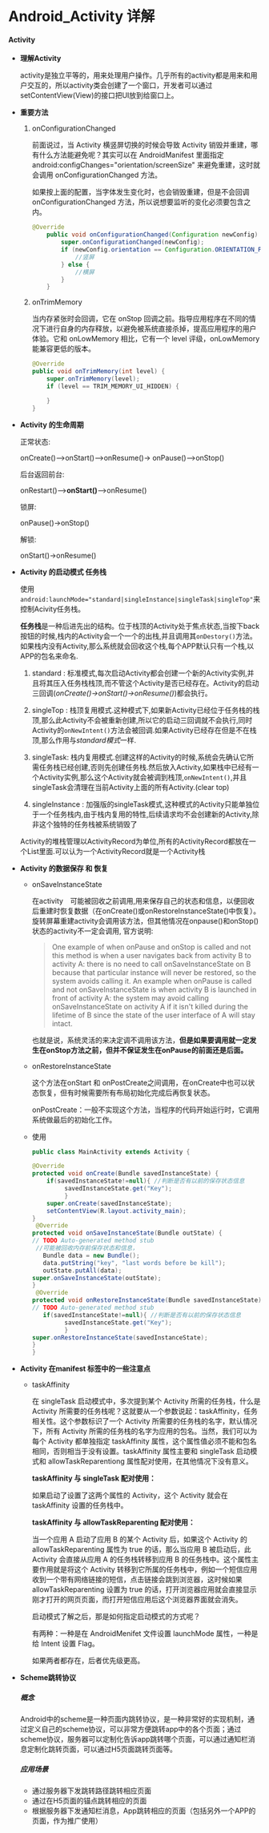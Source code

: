 # Android_Activity 详解

#### Activity

- **理解Activity**

    activity是独立平等的，用来处理用户操作。几乎所有的activity都是用来和用户交互的，所以activity类会创建了一个窗口，开发者可以通过setContentView(View)的接口把UI放到给窗口上。



- **重要方法**

    1. onConfigurationChanged

        前面说过，当 Activity 横竖屏切换的时候会导致 Activity 销毁并重建，哪有什么方法能避免呢？其实可以在  AndroidManifest 里面指定 android:configChanges="orientation/screenSize"  来避免重建，这时就会调用 onConfigurationChanged 方法。

        如果按上面的配置，当字体发生变化时，也会销毁重建，但是不会回调 onConfigurationChanged 方法，所以说想要监听的变化必须要包含之内。

        ```java
        @Override
            public void onConfigurationChanged(Configuration newConfig) {
                super.onConfigurationChanged(newConfig);
                if (newConfig.orientation == Configuration.ORIENTATION_PORTRAIT) {
                    //竖屏
                } else {
                    //横屏
                }
            }
        ```

        

    2. onTrimMemory

        当内存紧张时会回调，它在 onStop 回调之前。指导应用程序在不同的情况下进行自身的内存释放，以避免被系统直接杀掉，提高应用程序的用户体验。它和 onLowMemory 相比，它有一个 level 评级，onLowMemory 能兼容更低的版本。

        ```java
        @Override
        public void onTrimMemory(int level) {
        	super.onTrimMemory(level);
            if (level == TRIM_MEMORY_UI_HIDDEN) {
        
            }
        }
        ```

        

    

- **Activity 的生命周期**

    正常状态:

     onCreate()—>onStart()—>onResume()-> onPause()—>onStop()

    后台返回前台:

     onRestart()—>**onStart()**—>onResume()

    锁屏: 

    onPause()->onStop()

    解锁:

    onStart()->onResume()



- **Activity 的启动模式 任务栈**

    使用`android:launchMode="standard|singleInstance|singleTask|singleTop"`来控制Acivity任务栈。

    **任务栈**是一种后进先出的结构。位于栈顶的Activity处于焦点状态,当按下back按钮的时候,栈内的Activity会一个一个的出栈,并且调用其`onDestory()`方法。如果栈内没有Activity,那么系统就会回收这个栈,每个APP默认只有一个栈,以APP的包名来命名.

    1. standard : 标准模式,每次启动Activity都会创建一个新的Activity实例,并且将其压入任务栈栈顶,而不管这个Activity是否已经存在。Activity的启动三回调(*onCreate()->onStart()->onResume()*)都会执行。

    2. singleTop : 栈顶复用模式.这种模式下,如果新Activity已经位于任务栈的栈顶,那么此Activity不会被重新创建,所以它的启动三回调就不会执行,同时Activity的`onNewIntent()`方法会被回调.如果Activity已经存在但是不在栈顶,那么作用与*standard模式*一样.

    3. singleTask: 栈内复用模式.创建这样的Activity的时候,系统会先确认它所需任务栈已经创建,否则先创建任务栈.然后放入Activity,如果栈中已经有一个Activity实例,那么这个Activity就会被调到栈顶,`onNewIntent()`,并且singleTask会清理在当前Activity上面的所有Activity.(clear top)

    4. singleInstance : 加强版的singleTask模式,这种模式的Activity只能单独位于一个任务栈内,由于栈内复用的特性,后续请求均不会创建新的Activity,除非这个独特的任务栈被系统销毁了

         

    Activity的堆栈管理以ActivityRecord为单位,所有的ActivityRecord都放在一个List里面.可以认为一个ActivityRecord就是一个Activity栈

    

- **Activity 的数据保存 和 恢复**

    - onSaveInstanceState

        在activity　可能被回收之前调用,用来保存自己的状态和信息，以便回收后重建时恢复数据（在onCreate()或onRestoreInstanceState()中恢复）。旋转屏幕重建activity会调用该方法，但其他情况在onpause()和onStop()状态的activity不一定会调用, 官方说明:

        > One example of when onPause and onStop is called and not this method is 
        > when a user navigates back from activity B to activity A: there is no 
        > need to call onSaveInstanceState on B because that particular instance 
        > will never be restored, so the system avoids calling it. An example when
        > onPause is called and not onSaveInstanceState is when activity B is 
        > launched in front of activity A: the system may avoid calling 
        > onSaveInstanceState on activity A if it isn't killed during the lifetime
        > of B since the state of the user interface of A will stay intact.

        也就是说，系统灵活的来决定调不调用该方法，**但是如果要调用就一定发生在onStop方法之前，但并不保证发生在onPause的前面还是后面。**

    - onRestoreInstanceState

        这个方法在onStart 和 onPostCreate之间调用，在onCreate中也可以状态恢复，但有时候需要所有布局初始化完成后再恢复状态。

        onPostCreate：一般不实现这个方法，当程序的代码开始运行时，它调用系统做最后的初始化工作。

    - 使用

        ```java
        public class MainActivity extends Activity {
        
        @Override
        protected void onCreate(Bundle savedInstanceState) {
        	if(savedInstanceState!=null){ //判断是否有以前的保存状态信息
        		 savedInstanceState.get("Key"); 
        		 }
        	super.onCreate(savedInstanceState);
        	setContentView(R.layout.activity_main);
        }
         @Override
        protected void onSaveInstanceState(Bundle outState) {
        // TODO Auto-generated method stub
         //可能被回收内存前保存状态和信息，
           Bundle data = new Bundle(); 
           data.putString("key", "last words before be kill");
           outState.putAll(data);
        super.onSaveInstanceState(outState);
        }
         @Override
        protected void onRestoreInstanceState(Bundle savedInstanceState) {
        // TODO Auto-generated method stub
           if(savedInstanceState!=null){ //判断是否有以前的保存状态信息
        		 savedInstanceState.get("Key"); 
        		 }
        super.onRestoreInstanceState(savedInstanceState);
        }
        }
        ```

    



- **Activity 在manifest 标签中的一些注意点**

    - taskAffinity

        在 singleTask 启动模式中，多次提到某个 Activity 所需的任务栈，什么是 Activity  所需要的任务栈呢？这就要从一个参数说起：taskAffinity，任务相关性。这个参数标识了一个 Activity  所需要的任务栈的名字，默认情况下，所有 Activity 所需的任务栈的名字为应用的包名。当然，我们可以为每个 Activity 都单独指定  taskAffinity 属性，这个属性值必须不能和包名相同，否则相当于没有设置。taskAffinity 属性主要和 singleTask  启动模式和 allowTaskReparentiong 属性配对使用，在其他情况下没有意义。

        **taskAffinity 与 singleTask 配对使用：**

        如果启动了设置了这两个属性的 Activity，这个 Activity 就会在 taskAffinity 设置的任务栈中。

        **taskAffinity 与 allowTaskReparenting 配对使用：**

        当一个应用 A 启动了应用 B 的某个 Activity 后，如果这个 Activity 的 allowTaskReparenting  属性为 true 的话，那么当应用 B 被启动后，此 Activity 会直接从应用 A 的任务栈转移到应用 B  的任务栈中。这个属性主要作用就是将这个 Activity  转移到它所属的任务栈中，例如一个短信应用收到一个带有网络链接的短信，点击链接会跳到浏览器，这时候如果 allowTaskReparenting  设置为 true 的话，打开浏览器应用就会直接显示刚才打开的网页页面，而打开短信应用后这个浏览器界面就会消失。

        启动模式了解之后，那是如何指定启动模式的方式呢？

        有两种：一种是在 AndroidMenifet 文件设置 launchMode 属性，一种是给 Intent 设置 Flag。

        如果两者都存在，后者优先级更高。

        

- **Scheme跳转协议**

    ##### 概念

    Android中的scheme是一种页面内跳转协议，是一种非常好的实现机制，通过定义自己的scheme协议，可以非常方便跳转app中的各个页面；通过scheme协议，服务器可以定制化告诉app跳转哪个页面，可以通过通知栏消息定制化跳转页面，可以通过H5页面跳转页面等。

    ##### 应用场景

    - 通过服务器下发跳转路径跳转相应页面
    - 通过在H5页面的锚点跳转相应的页面
    - 根据服务器下发通知栏消息，App跳转相应的页面（包括另外一个APP的页面，作为推广使用）

